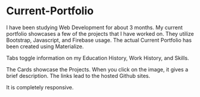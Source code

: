 # Current-Portfolio

I have been studying Web Development for about 3 months. My current portfolio showcases a few of the projects that I have worked on. They utilize Bootstrap, Javascript, and Firebase usage. The actual Current Portfolio has been created using Materialize. 

Tabs toggle information on my Education History, Work History, and Skills. 

The Cards showcase the Projects. When you click on the image, it gives a brief description. The links lead to the hosted Github sites. 

It is completely responsive.
